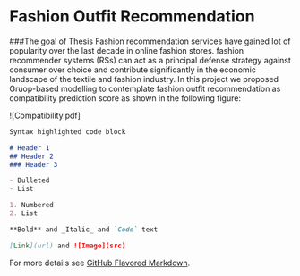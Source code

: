 # **Fashion Outfit Recommendation**

###The goal of Thesis
Fashion recommendation services have gained lot of popularity over the last decade in online fashion stores.
fashion recommender systems (RSs) can act as a principal defense strategy against consumer over choice and 
contribute significantly in the economic landscape of the textile and fashion industry.
In this project we proposed Gruop-based modelling to contemplate fashion outfit recommendation as compatibility 
prediction score as shown in the following figure:

![Compatibility.pdf]



```markdown
Syntax highlighted code block

# Header 1
## Header 2
### Header 3

- Bulleted
- List

1. Numbered
2. List

**Bold** and _Italic_ and `Code` text

[Link](url) and ![Image](src)
```

For more details see [GitHub Flavored Markdown](https://guides.github.com/features/mastering-markdown/).
